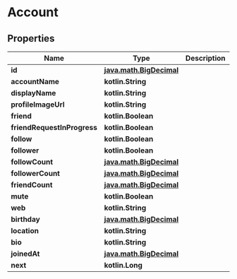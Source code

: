 
# Account

## Properties
Name | Type | Description | Notes
------------ | ------------- | ------------- | -------------
**id** | [**java.math.BigDecimal**](java.math.BigDecimal.md) |  | 
**accountName** | **kotlin.String** |  | 
**displayName** | **kotlin.String** |  |  [optional]
**profileImageUrl** | **kotlin.String** |  |  [optional]
**friend** | **kotlin.Boolean** |  | 
**friendRequestInProgress** | **kotlin.Boolean** |  | 
**follow** | **kotlin.Boolean** |  | 
**follower** | **kotlin.Boolean** |  | 
**followCount** | [**java.math.BigDecimal**](java.math.BigDecimal.md) |  |  [optional]
**followerCount** | [**java.math.BigDecimal**](java.math.BigDecimal.md) |  |  [optional]
**friendCount** | [**java.math.BigDecimal**](java.math.BigDecimal.md) |  |  [optional]
**mute** | **kotlin.Boolean** |  | 
**web** | **kotlin.String** |  |  [optional]
**birthday** | [**java.math.BigDecimal**](java.math.BigDecimal.md) |  |  [optional]
**location** | **kotlin.String** |  |  [optional]
**bio** | **kotlin.String** |  |  [optional]
**joinedAt** | [**java.math.BigDecimal**](java.math.BigDecimal.md) |  |  [optional]
**next** | **kotlin.Long** |  | 



